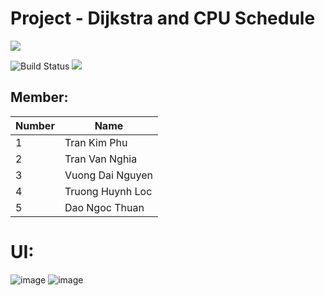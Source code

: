 # Project - Dijkstra and CPU Schedule

![](<https://download.logo.wine/logo/Java_(programming_language)/Java_(programming_language)-Logo.wine.png>)

![Build Status](https://travis-ci.org/joemccann/dillinger.svg?branch=master) ![](https://img.shields.io/github/tag/pandao/editor.md.svg)

## Member:

| Number |Name            |
|--------|----------------|
| 1      |Tran Kim Phu    |
| 2      |Tran Van Nghia  |
| 3      |Vuong Dai Nguyen|
| 4      |Truong Huynh Loc|
| 5      |Dao Ngoc Thuan  |

# UI:
![image](https://user-images.githubusercontent.com/92071209/200804633-9e43e5a3-cb8c-4a08-ae01-81c6773c88ea.png)
![image](https://user-images.githubusercontent.com/92071209/200804785-2841c7d0-3013-4962-b8a2-0943c4b506c1.png)

